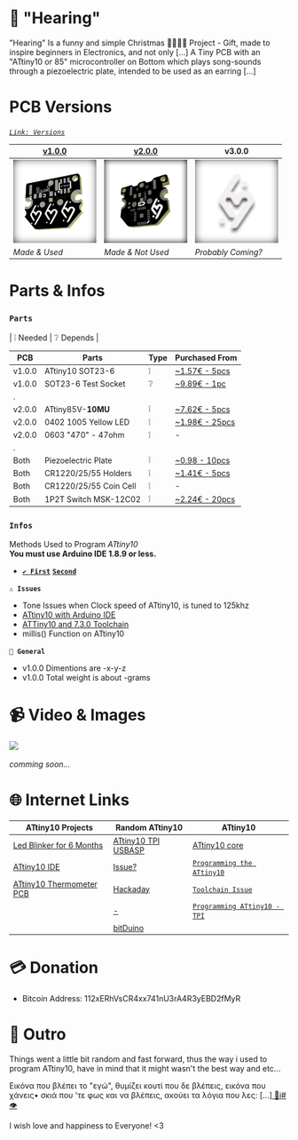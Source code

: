 ﻿# 🙉 "Hearing"
"Hearing" Is a funny and simple Christmas 🤶🏻🎅🏻 Project - Gift, made to inspire beginners in Electronics, and not only [...] A Tiny PCB with an "ATtiny10 or 85" microcontroller on Bottom which plays song-sounds through a piezoelectric plate, intended to be used as an earring [...]


# PCB Versions
*[```Link: Versions```](https://easyeda.com/gxousos/tinymusicalearing)*

|[v1.0.0](https://easyeda.com/editor#id=460c792bdeb14df49b22bafdbc1c2439)|[v2.0.0](https://easyeda.com/editor#id=cc25afc377a7449d9af5e2e83bf3eaca) |v3.0.0|
|-|-|-|
|<img src="/Images/v.1.0.0 - 3D.jpg" width="150" height="150"/>|<img src="/Images/v.2.0.0 - 3D.jpg" width="150" height="150"/>|<img src="/Images/heartUncoW.jpg" width="150" height="150"/>|
|*Made & Used*|*Made & Not Used*|*Probably Coming?*|
# Parts & Infos

### `Parts`
| ❕ Needed | ❔ Depends |

|PCB|Parts| Type | Purchased From|
| - | - | - | - |
|v1.0.0|ATtiny10 SOT23-6|❕|[~1.57€ - 5pcs](https://www.aliexpress.com/item/33013948023.html?spm=a2g0s.9042311.0.0.f8694c4dkP1uS3)|
|v1.0.0|SOT23-6 Test Socket|❔|[~9.89€ - 1pc](https://www.ebay.com/itm/1X-SOT23-SOT23-6-SOT23-6L-IC-Test-Socket-Programmer-Adapter-Burn-in-Soc-D3L8/233198450659?ssPageName=STRK%3AMEBIDX%3AIT&_trksid=p2057872.m2749.l2649)|
|.||||
|v2.0.0|ATtiny85V-**10MU** |❕|[~7.62€ - 5pcs](https://www.aliexpress.com/item/32854266955.html?spm=a2g0s.9042311.0.0.61774c4dbgpBel)|
|v2.0.0|0402 1005 Yellow LED |❕|[~1.98€ - 25pcs](https://www.ebay.com/itm/0402-0603-0805-1206-1210-3528-5050-SMD-SMT-LED-Diodes-White-Red-Blue-Light-Bulb/383101301756?ssPageName=STRK%3AMEBIDX%3AIT&var=651681270973&_trksid=p2057872.m2749.l2649)|
|v2.0.0|0603 "470" - 47ohm|❕| - |
|.||||
|Both|Piezoelectric Plate|❕|[~0.98 - 10pcs](https://www.ebay.com/itm/10-Pcs-Piezoelectric-Piezo-Ceramic-Wafer-Plate-Dia-15mm-For-Buzzer-Loudspeaker/123056838637?ssPageName=STRK%3AMEBIDX%3AIT&_trksid=p2057872.m2749.l2649)|
|Both|CR1220/25/55 Holders|❕|[~1.41€ - 5pcs](https://www.aliexpress.com/item/33013461583.html?spm=a2g0s.9042311.0.0.f8694c4dkP1uS3)|
|Both|CR1220/25/55 Coin Cell|❕| - |
|Both|1P2T Switch MSK-12C02|❕|[~2.24€ - 20pcs](https://www.ebay.com/itm/20PCS-Mini-SPDT-1P2T-Slide-Switch-On-Off-MSK-12C02-SMD-7P-For-MP3-MP4/151723531917?ssPageName=STRK%3AMEBIDX%3AIT&_trksid=p2057872.m2749.l2649)|

### `Infos`

Methods Used to Program *ATtiny10*<br>
**You must use Arduino IDE 1.8.9 or less.**

* **[```✔️ First```](https://make.kosakalab.com/make/electronic-work/arduino_tpi_en/ )** 
 **[```Second```](http://www.technoblogy.com/show?1YQY)**

**`⚠️ Issues`**
* Tone Issues when Clock speed of ATtiny10, is tuned to 125khz
* [ATtiny10 with Arduino IDE](https://stackoverflow.com/questions/59077871/programming-attiny10-with-arduino-ld-exe-errors)
* [ATTiny10 and 7.3.0 Toolchain](https://groups.google.com/a/arduino.cc/forum/#!topic/developers/Ny82s7t11Vc)
* millis() Function on ATtiny10

**`🎲 General`**
* v1.0.0 Dimentions are -x-y-z
* v1.0.0 Total weight is about -grams

# 📹 Video & Images
[![](http://img.youtube.com/vi/1UqGlBQeKq4/0.jpg)](http://www.youtube.com/watch?v=1UqGlBQeKq4 "")

*comming soon...*
# 🌐 Internet Links

|ATtiny10 Projects|Random ATtiny10|ATtiny10|
|-|-|-|
|[Led Blinker for 6 Months](https://atmelcorporation.wordpress.com/2013/09/17/avr-attiny10-runs-led-blinker-for-6-months/)|[ATtiny10 TPI USBASP](http://mirekk36.blogspot.com/2013/07/attiny10-tpi-usbasp-mkavrcalculator.html)|[ATtiny10 core](https://github.com/technoblogy/attiny10core)|
|[ATtiny10 IDE](https://github.com/wholder/ATTiny10IDE)|[Issue?](https://forum.arduino.cc/index.php?topic=570920.0)|[```Programming the ATtiny10```](http://www.technoblogy.com/show?1YQY)|
|[ATtiny10 Thermometer PCB](http://www.technoblogy.com/show?2GPX)|[Hackaday](https://hackaday.io/project/158284-attiny10-dev-environment-on-arduino-ide)|[```Toolchain Issue```](https://groups.google.com/a/arduino.cc/forum/#!topic/developers/Ny82s7t11Vc)|
||[-](https://www.avrfreaks.net/forum/how-program-attiny10-sparkfun-pocket-avr-programmer-usbtiny)|[```Programming ATtiny10 - TPI```](https://make.kosakalab.com/make/electronic-work/arduino_tpi_en/)|
||[bitDuino](https://github.com/maris-HY/bitDuino)||
# 💳 Donation
+ Bitcoin Address: 112xERhVsCR4xx741nU3rA4R3yEBD2fMyR
# 💛 Outro

Things went a little bit random and fast forward, thus the way i used to program ATtiny10, have in mind that it might wasn't the best way and etc...

 Εικόνα που βλέπει το "εγώ", θυμίζει κουτί που δε βλέπεις, εικόνα που χάνεις• σκιά που 'τε φως και να βλέπεις, ακούει τα λόγια που λες: [...][ ‮#i📁👁](https://www.instagram.com/giorgos.xou/)

I wish love and happiness to Everyone! <3
